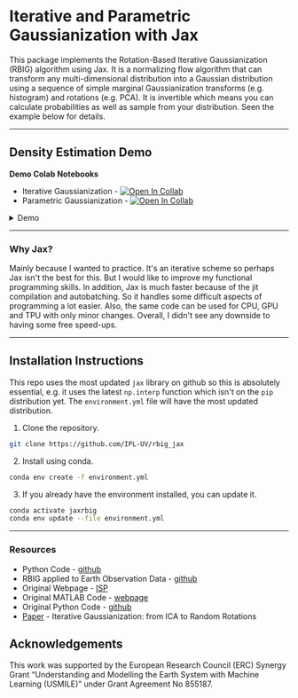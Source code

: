 # Iterative and Parametric Gaussianization with Jax

This package implements the Rotation-Based Iterative Gaussianization (RBIG) algorithm using Jax. It is a normalizing flow algorithm that can transform any multi-dimensional distribution into a Gaussian distribution using a sequence of simple marginal Gaussianization transforms (e.g. histogram) and rotations (e.g. PCA). It is invertible which means you can calculate probabilities as well as sample from your distribution. Seen the example below for details.

---
## Density Estimation Demo

**Demo Colab Notebooks**

* Iterative Gaussianization - [![Open In Collab](https://colab.research.google.com/assets/colab-badge.svg)](https://colab.research.google.com/github/IPL-UV/rbig_jax/blob/master/jupyterbook/content/iterative/demos/rbig_demo_plane.ipynb)
* Parametric Gaussianization - [![Open In Collab](https://colab.research.google.com/assets/colab-badge.svg)](https://colab.research.google.com/github/IPL-UV/rbig_jax/blob/master/jupyterbook/content/parametric/demos/gf_demo_plane.ipynb)


<details>
  <summary>Demo</summary>
  
  


|          Original Data           |        Gaussian Transform        |        Inverse Transform        |
| :------------------------------: | :------------------------------: | :-----------------------------: |
| ![](docs/pics/rbig_original.png) | ![](docs/pics/rbig_gaussian.png) | ![](docs/pics/rbig_inverse.png) |

|          Samples Drawn          |         Probabilities         |
| :-----------------------------: | :---------------------------: |
| ![](docs/pics/rbig_samples.png) | ![](docs/pics/rbig_lprob.png) |

  </details>


---
### Why Jax?

Mainly because I wanted to practice. It's an iterative scheme so perhaps Jax isn't the best for this. But I would like to improve my functional programming skills. In addition, Jax is much faster because of the jit compilation and autobatching. So it handles some difficult aspects of programming a lot easier. Also, the same code can be used for CPU, GPU and TPU with only minor changes. Overall, I didn't see any downside to having some free speed-ups.

---

## Installation Instructions

This repo uses the most updated `jax` library on github so this is absolutely essential, e.g. it uses the latest `np.interp` function which isn't on the `pip` distribution yet. The `environment.yml` file will have the most updated distribution.

1. Clone the repository.

```bash
git clone https://github.com/IPL-UV/rbig_jax
```

2. Install using conda.

```bash
conda env create -f environment.yml
```

3. If you already have the environment installed, you can update it.

```bash
conda activate jaxrbig
conda env update --file environment.yml
```

---

### Resources

* Python Code - [github](https://github.com/jejjohnson/rbig)
* RBIG applied to Earth Observation Data - [github](https://github.com/jejjohnson/rbig_eo)
* Original Webpage - [ISP](http://isp.uv.es/rbig.html)
* Original MATLAB Code - [webpage](http://isp.uv.es/code/featureextraction/RBIG_toolbox.zip)
* Original Python Code - [github](https://github.com/spencerkent/pyRBIG)
* [Paper](https://arxiv.org/abs/1602.00229) - Iterative Gaussianization: from ICA to Random Rotations

## Acknowledgements
This work was supported by the European Research Council (ERC) Synergy Grant “Understanding and Modelling the Earth System with Machine Learning (USMILE)” under Grant Agreement No 855187.
